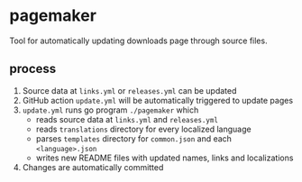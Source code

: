 # pagemaker
Tool for automatically updating downloads page through source files.

## process
1. Source data at `links.yml` or `releases.yml` can be updated
1. GitHub action `update.yml` will be automatically triggered to update pages
1. `update.yml` runs go program `./pagemaker` which
    - reads source data at `links.yml` and `releases.yml`
    - reads `translations` directory for every localized language
    - parses `templates` directory for `common.json` and each `<language>.json`
    - writes new README files with updated names, links and localizations
1. Changes are automatically committed
